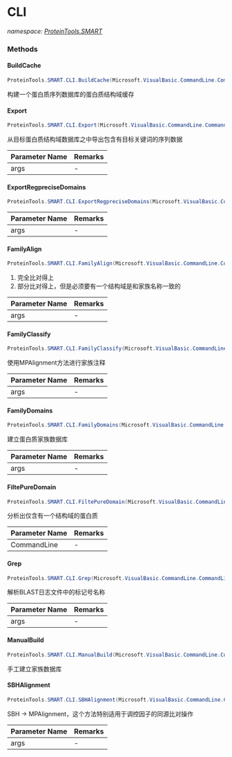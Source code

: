 ﻿# CLI
_namespace: [ProteinTools.SMART](./index.md)_





### Methods

#### BuildCache
```csharp
ProteinTools.SMART.CLI.BuildCache(Microsoft.VisualBasic.CommandLine.CommandLine)
```
构建一个蛋白质序列数据库的蛋白质结构域缓存

#### Export
```csharp
ProteinTools.SMART.CLI.Export(Microsoft.VisualBasic.CommandLine.CommandLine)
```
从目标蛋白质结构域数据库之中导出包含有目标关键词的序列数据

|Parameter Name|Remarks|
|--------------|-------|
|args|-|


#### ExportRegpreciseDomains
```csharp
ProteinTools.SMART.CLI.ExportRegpreciseDomains(Microsoft.VisualBasic.CommandLine.CommandLine)
```


|Parameter Name|Remarks|
|--------------|-------|
|args|-|


#### FamilyAlign
```csharp
ProteinTools.SMART.CLI.FamilyAlign(Microsoft.VisualBasic.CommandLine.CommandLine)
```
1. 完全比对得上
 2. 部分比对得上，但是必须要有一个结构域是和家族名称一致的

|Parameter Name|Remarks|
|--------------|-------|
|args|-|


#### FamilyClassify
```csharp
ProteinTools.SMART.CLI.FamilyClassify(Microsoft.VisualBasic.CommandLine.CommandLine)
```
使用MPAlignment方法进行家族注释

|Parameter Name|Remarks|
|--------------|-------|
|args|-|


#### FamilyDomains
```csharp
ProteinTools.SMART.CLI.FamilyDomains(Microsoft.VisualBasic.CommandLine.CommandLine)
```
建立蛋白质家族数据库

|Parameter Name|Remarks|
|--------------|-------|
|args|-|


#### FiltePureDomain
```csharp
ProteinTools.SMART.CLI.FiltePureDomain(Microsoft.VisualBasic.CommandLine.CommandLine)
```
分析出仅含有一个结构域的蛋白质

|Parameter Name|Remarks|
|--------------|-------|
|CommandLine|-|


#### Grep
```csharp
ProteinTools.SMART.CLI.Grep(Microsoft.VisualBasic.CommandLine.CommandLine)
```
解析BLAST日志文件中的标记号名称

|Parameter Name|Remarks|
|--------------|-------|
|args|-|


#### ManualBuild
```csharp
ProteinTools.SMART.CLI.ManualBuild(Microsoft.VisualBasic.CommandLine.CommandLine)
```
手工建立家族数据库

#### SBHAlignment
```csharp
ProteinTools.SMART.CLI.SBHAlignment(Microsoft.VisualBasic.CommandLine.CommandLine)
```
SBH -> MPAlignment，这个方法特别适用于调控因子的同源比对操作

|Parameter Name|Remarks|
|--------------|-------|
|args|-|



